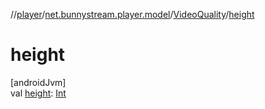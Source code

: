 //[player](../../../index.md)/[net.bunnystream.player.model](../index.md)/[VideoQuality](index.md)/[height](height.md)

# height

[androidJvm]\
val [height](height.md): [Int](https://kotlinlang.org/api/latest/jvm/stdlib/kotlin-stdlib/kotlin/-int/index.html)
